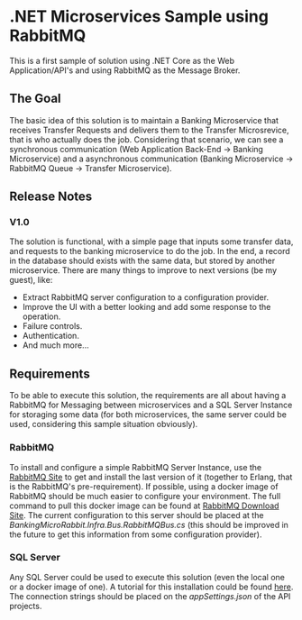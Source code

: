 # .NET Microservices Sample using RabbitMQ
This is a first sample of solution using .NET Core as the Web Application/API's and using RabbitMQ as the Message Broker.

## The Goal
The basic idea of this solution is to maintain a Banking Microservice that receives Transfer Requests and delivers them to the Transfer Microsrevice, that is who actually does the job. Considering that scenario, we can see a synchronous communication (Web Application Back-End -> Banking Microservice) and a asynchronous communication (Banking Microservice -> RabbitMQ Queue -> Transfer Microservice).

## Release Notes
### V1.0
The solution is functional, with a simple page that inputs some transfer data, and requests to the banking microservice to do the job. In the end, a record in the database should exists with the same data, but stored by another microservice.
There are many things to improve to next versions (be my guest), like:
- Extract RabbitMQ server configuration to a configuration provider.
- Improve the UI with a better looking and add some response to the operation.
- Failure controls.
- Authentication.
- And much more... 

## Requirements
To be able to execute this solution, the requirements are all about having a RabbitMQ for Messaging between microservices and a SQL Server Instance for storaging some data (for both microservices, the same server could be used, considering this sample situation obviously).

### RabbitMQ
To install and configure a simple RabbitMQ Server Instance, use the [RabbitMQ Site](https://www.rabbitmq.com/) to get and install the last version of it (together to Erlang, that is the RabbitMQ's pre-requirement). If possible, using a docker image of RabbitMQ should be much easier to configure your environment. The full command to pull this docker image can be found at [RabbitMQ Download Site](https://www.rabbitmq.com/download.html).
The current configuration to this server should be placed at the *BankingMicroRabbit.Infra.Bus.RabbitMQBus.cs* (this should be improved in the future to get this information from some configuration provider).

### SQL Server
Any SQL Server could be used to execute this solution (even the local one or a docker image of one). A tutorial for this installation could be found [here](https://docs.microsoft.com/sql/database-engine/install-windows/install-sql-server?view=sql-server-ver15). The connection strings should be placed on the *appSettings.json* of the API projects.


